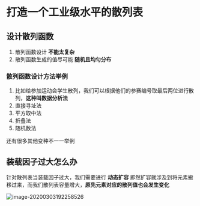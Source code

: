 # 打造一个工业级水平的散列表

## 设计散列函数

1. 散列函数设计 **不能太复杂**
2. 散列函数生成的值尽可能 **随机且均匀分布**



### 散列函数设计方法举例

1. 比如给参加运动会学生散列，我们可以根据他们的参赛编号取最后两位进行散列，**这种叫数据分析法**
2. 直接寻址法
3. 平方取中法
4. 折叠法
5. 随机数法

还有很多其他变种不一一举例



## 装载因子过大怎么办

针对散列表当装载因子过大，我们需要进行 **动态扩容**
即然扩容就涉及到将元素搬移过来，而我们散列表容量增大，**原先元素对应的散列值也会发生变化**

![image-20200303192258526](C:\Users\35952\AppData\Roaming\Typora\typora-user-images\image-20200303192258526.png)

